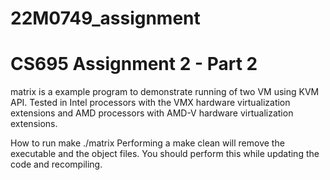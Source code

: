 # 22M0749_assignment
# CS695 Assignment 2 - Part 2
matrix is a example program to demonstrate running of two VM using KVM API. Tested in Intel processors with the VMX hardware virtualization extensions and AMD processors with AMD-V hardware virtualization extensions.

How to run
make
./matrix
Performing a make clean will remove the executable and the object files. You should perform this while updating the code and recompiling.

